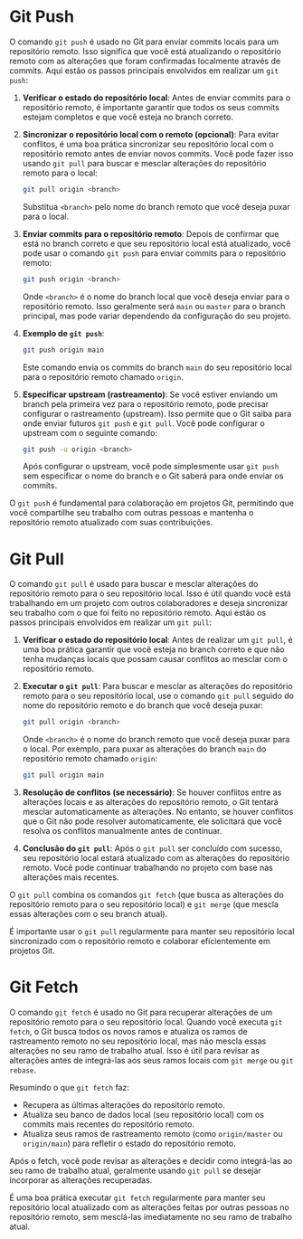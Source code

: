 # Git Push

O comando `git push` é usado no Git para enviar commits locais para um repositório remoto. Isso significa que você está atualizando o repositório remoto com as alterações que foram confirmadas localmente através de commits. Aqui estão os passos principais envolvidos em realizar um `git push`:

1. **Verificar o estado do repositório local**:
Antes de enviar commits para o repositório remoto, é importante garantir que todos os seus commits estejam completos e que você esteja no branch correto.
2. **Sincronizar o repositório local com o remoto (opcional)**:
Para evitar conflitos, é uma boa prática sincronizar seu repositório local com o repositório remoto antes de enviar novos commits. Você pode fazer isso usando `git pull` para buscar e mesclar alterações do repositório remoto para o local:
    
    ```bash
    git pull origin <branch>
    ```
    
    Substitua `<branch>` pelo nome do branch remoto que você deseja puxar para o local.
    
3. **Enviar commits para o repositório remoto**:
Depois de confirmar que está no branch correto e que seu repositório local está atualizado, você pode usar o comando `git push` para enviar commits para o repositório remoto:
    
    ```bash
    git push origin <branch>
    ```
    
    Onde `<branch>` é o nome do branch local que você deseja enviar para o repositório remoto. Isso geralmente será `main` ou `master` para o branch principal, mas pode variar dependendo da configuração do seu projeto.
    
4. **Exemplo de `git push`**:
    
    ```bash
    git push origin main
    ```
    
    Este comando envia os commits do branch `main` do seu repositório local para o repositório remoto chamado `origin`.
    
5. **Especificar upstream (rastreamento)**:
Se você estiver enviando um branch pela primeira vez para o repositório remoto, pode precisar configurar o rastreamento (upstream). Isso permite que o Git saiba para onde enviar futuros `git push` e `git pull`. Você pode configurar o upstream com o seguinte comando:
    
    ```bash
    git push -u origin <branch>
    ```
    
    Após configurar o upstream, você pode simplesmente usar `git push` sem especificar o nome do branch e o Git saberá para onde enviar os commits.
    

O `git push` é fundamental para colaboração em projetos Git, permitindo que você compartilhe seu trabalho com outras pessoas e mantenha o repositório remoto atualizado com suas contribuições.

# Git Pull

O comando `git pull` é usado para buscar e mesclar alterações do repositório remoto para o seu repositório local. Isso é útil quando você está trabalhando em um projeto com outros colaboradores e deseja sincronizar seu trabalho com o que foi feito no repositório remoto. Aqui estão os passos principais envolvidos em realizar um `git pull`:

1. **Verificar o estado do repositório local**:
Antes de realizar um `git pull`, é uma boa prática garantir que você esteja no branch correto e que não tenha mudanças locais que possam causar conflitos ao mesclar com o repositório remoto.
2. **Executar o `git pull`**:
Para buscar e mesclar as alterações do repositório remoto para o seu repositório local, use o comando `git pull` seguido do nome do repositório remoto e do branch que você deseja puxar:
    
    ```bash
    git pull origin <branch>
    ```
    
    Onde `<branch>` é o nome do branch remoto que você deseja puxar para o local. Por exemplo, para puxar as alterações do branch `main` do repositório remoto chamado `origin`:
    
    ```bash
    git pull origin main
    ```
    
3. **Resolução de conflitos (se necessário)**:
Se houver conflitos entre as alterações locais e as alterações do repositório remoto, o Git tentará mesclar automaticamente as alterações. No entanto, se houver conflitos que o Git não pode resolver automaticamente, ele solicitará que você resolva os conflitos manualmente antes de continuar.
4. **Conclusão do `git pull`**:
Após o `git pull` ser concluído com sucesso, seu repositório local estará atualizado com as alterações do repositório remoto. Você pode continuar trabalhando no projeto com base nas alterações mais recentes.

O `git pull` combina os comandos `git fetch` (que busca as alterações do repositório remoto para o seu repositório local) e `git merge` (que mescla essas alterações com o seu branch atual).

É importante usar o `git pull` regularmente para manter seu repositório local sincronizado com o repositório remoto e colaborar eficientemente em projetos Git.

# Git Fetch

O comando `git fetch` é usado no Git para recuperar alterações de um repositório remoto para o seu repositório local. Quando você executa `git fetch`, o Git busca todos os novos ramos e atualiza os ramos de rastreamento remoto no seu repositório local, mas não mescla essas alterações no seu ramo de trabalho atual. Isso é útil para revisar as alterações antes de integrá-las aos seus ramos locais com `git merge` ou `git rebase`.

Resumindo o que `git fetch` faz:

- Recupera as últimas alterações do repositório remoto.
- Atualiza seu banco de dados local (seu repositório local) com os commits mais recentes do repositório remoto.
- Atualiza seus ramos de rastreamento remoto (como `origin/master` ou `origin/main`) para refletir o estado do repositório remoto.

Após o fetch, você pode revisar as alterações e decidir como integrá-las ao seu ramo de trabalho atual, geralmente usando `git pull` se desejar incorporar as alterações recuperadas.

É uma boa prática executar `git fetch` regularmente para manter seu repositório local atualizado com as alterações feitas por outras pessoas no repositório remoto, sem mesclá-las imediatamente no seu ramo de trabalho atual.